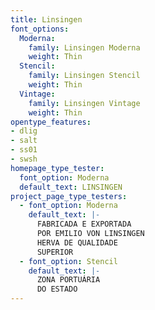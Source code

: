 ```yaml
---
title: Linsingen
font_options:
  Moderna:
    family: Linsingen Moderna
    weight: Thin
  Stencil:
    family: Linsingen Stencil
    weight: Thin
  Vintage:
    family: Linsingen Vintage
    weight: Thin
opentype_features:
- dlig
- salt
- ss01
- swsh
homepage_type_tester:
  font_option: Moderna
  default_text: LINSINGEN
project_page_type_testers:
  - font_option: Moderna
    default_text: |-
      FABRICADA E EXPORTADA
      POR EMILIO VON LINSINGEN
      HERVA DE QUALIDADE
      SUPERIOR
  - font_option: Stencil
    default_text: |-
      ZONA PORTUÁRIA
      DO ESTADO
---
```

